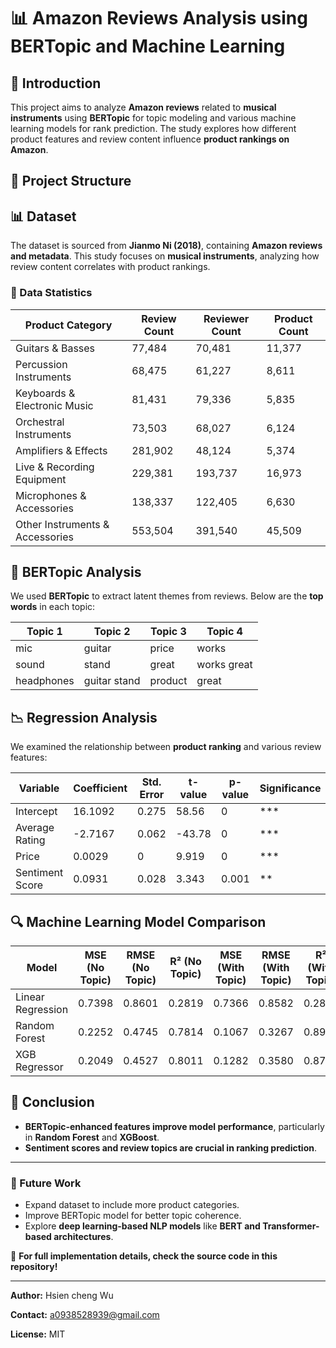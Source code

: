 # 📊 Amazon Reviews Analysis using BERTopic and Machine Learning

## 📌 Introduction
This project aims to analyze **Amazon reviews** related to **musical instruments** using **BERTopic** for topic modeling and various machine learning models for rank prediction. The study explores how different product features and review content influence **product rankings on Amazon**.

## 📂 Project Structure

## 📊 Dataset
The dataset is sourced from **Jianmo Ni (2018)**, containing **Amazon reviews and metadata**. This study focuses on **musical instruments**, analyzing how review content correlates with product rankings.

### 🎼 Data Statistics
| Product Category              | Review Count | Reviewer Count | Product Count |
|--------------------------------|--------------|---------------|--------------|
| Guitars & Basses              | 77,484       | 70,481        | 11,377       |
| Percussion Instruments        | 68,475       | 61,227        | 8,611        |
| Keyboards & Electronic Music  | 81,431       | 79,336        | 5,835        |
| Orchestral Instruments        | 73,503       | 68,027        | 6,124        |
| Amplifiers & Effects          | 281,902      | 48,124        | 5,374        |
| Live & Recording Equipment    | 229,381      | 193,737       | 16,973       |
| Microphones & Accessories     | 138,337      | 122,405       | 6,630        |
| Other Instruments & Accessories | 553,504     | 391,540       | 45,509       |

## 🤖 BERTopic Analysis
We used **BERTopic** to extract latent themes from reviews. Below are the **top words** in each topic:

| Topic 1  | Topic 2  | Topic 3  | Topic 4  |
|----------|---------|---------|---------|
| mic      | guitar  | price   | works   |
| sound    | stand   | great   | works great |
| headphones | guitar stand | product | great |

## 📉 Regression Analysis
We examined the relationship between **product ranking** and various review features:

| Variable         | Coefficient | Std. Error | t-value | p-value | Significance |
|----------------|------------|------------|--------|--------|-------------|
| Intercept      | 16.1092    | 0.275      | 58.56  | 0      | ***         |
| Average Rating | -2.7167    | 0.062      | -43.78 | 0      | ***         |
| Price          | 0.0029     | 0          | 9.919  | 0      | ***         |
| Sentiment Score | 0.0931    | 0.028      | 3.343  | 0.001  | **          |

## 🔍 Machine Learning Model Comparison
| Model                 | MSE (No Topic) | RMSE (No Topic) | R² (No Topic) | MSE (With Topic) | RMSE (With Topic) | R² (With Topic) |
|----------------------|--------------|--------------|------------|--------------|--------------|------------|
| Linear Regression   | 0.7398       | 0.8601       | 0.2819     | 0.7366       | 0.8582       | 0.2850     |
| Random Forest       | 0.2252       | 0.4745       | 0.7814     | 0.1067       | 0.3267       | 0.8964     |
| XGB Regressor      | 0.2049       | 0.4527       | 0.8011     | 0.1282       | 0.3580       | 0.8756     |

## 🎯 Conclusion
- **BERTopic-enhanced features improve model performance**, particularly in **Random Forest** and **XGBoost**.
- **Sentiment scores and review topics are crucial in ranking prediction**.

---

### 🚀 Future Work
- Expand dataset to include more product categories.
- Improve BERTopic model for better topic coherence.
- Explore **deep learning-based NLP models** like **BERT and Transformer-based architectures**.

📌 **For full implementation details, check the source code in this repository!**

---
**Author:** Hsien cheng Wu  

**Contact:** a0938528939@gmail.com

**License:** MIT
